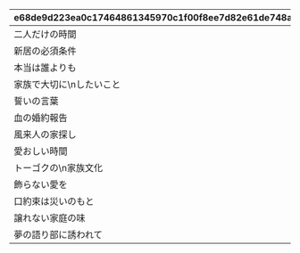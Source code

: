 |e68de9d223ea0c17464861345970c1f00f8ee7d82e61de748a1145a99bdb1a7a|6de81d3e9e3dd846916b6fe864b38f665687a873fa7b48bb34a035459455193f|eee6c3331b645cd275c18475a9a1630659992eccea5aa491e93b9511f7047332|f1e36b0498b85f532b6be069ea1efa57bdd06c453e7a154b53231619c04d2bfb|e2522fbc45c5f042342bd9ddca2a5031c6fc97bd4f34d3a7a4d58cc6fe7b76da|68c100ac373e30797c9633a40cf7359475192b2ee211cde2578a24e4bc983ab5|b6f4abbd25d9f371d97019e07c94799db699becb6154101669017286e2060b90|0786fc9c47e3f390b202547b668a5d5519215320f43dcc631d69a1be6c579ad4|8faf0e8875636457451904d51673d6509a61dffd3f39d00fcf200153066b13cd|33e4923eb88447779f5339895dc6fea415b2cc759999fe48c03b066f1017522d|6238b6efb9c5e0b5e39876df4885b76c8827d63d420d2e2622fe48f8f8df616b|
| --- | --- | --- | --- | --- | --- | --- | --- | --- | --- | --- |
|二人だけの時間|25|5128071|10128|91002|0|10157107|8|0|0|2|
|新居の必須条件|25|5128072|10128|91002|0|0|8|5128071|0|2|
|本当は誰よりも|25|5128073|10128|91002|0|0|8|5128072|0|2|
|家族で大切に\nしたいこと|25|5128074|10128|91002|0|0|8|5128073|0|2|
|誓いの言葉|50|5128075|10128|91002|0|0|8|5128074|0|2|
|血の婚約報告|25|5128081|10128|91002|0|10157107|8|0|0|3|
|風来人の家探し|25|5128082|10128|91002|0|0|8|5128081|0|3|
|愛おしい時間|25|5128083|10128|91002|0|0|8|5128082|0|3|
|トーゴクの\n家族文化|25|5128084|10128|91002|0|0|8|5128083|0|3|
|飾らない愛を|50|5128085|10128|91002|0|0|8|5128084|0|3|
|口約束は災いのもと|0|5128091|10128|0|0|0|0|5128075|5128085|4|
|譲れない家庭の味|0|5128092|10128|0|11001271|0|0|5128091|0|4|
|夢の語り部に誘われて|0|5128161|10128|0|0|10157107|0|0|0|1|